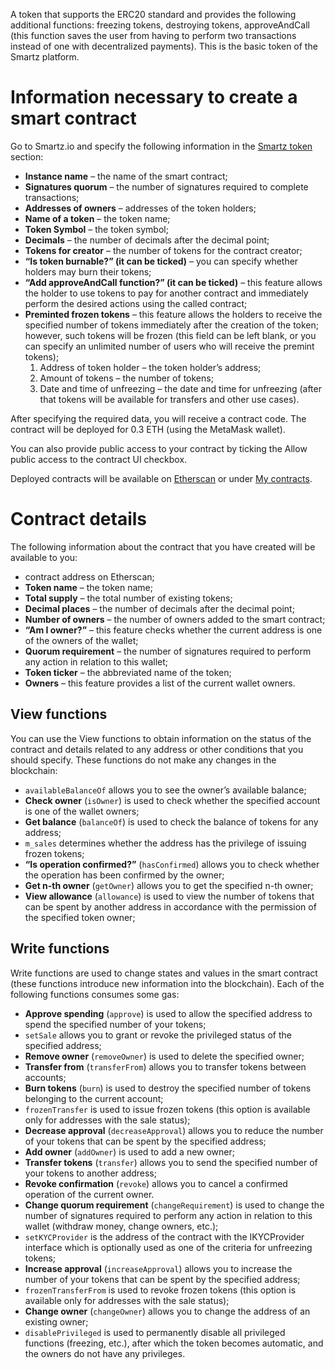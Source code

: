 <!-- TITLE: Smartz Token -->
<!-- SUBTITLE: A quick summary of Smartz Token -->

A token that supports the ERC20 standard and provides the following additional functions: freezing tokens, destroying tokens, approveAndCall (this function saves the user from having to perform two transactions instead of one with decentralized payments). This is the basic token of the Smartz platform.

# Information necessary to create a smart contract

Go to Smartz.io and specify the following information in the [Smartz token](https://platform.smartz.io/deploy/5abd2628882820000c1ebf56/0) section:

* **Instance name** – the name of the smart contract;
* **Signatures quorum** – the number of signatures required to complete transactions;
* **Addresses of owners** – addresses of the token holders;
* **Name of a token** – the token name;
* **Token Symbol** – the token symbol;
* **Decimals** – the number of decimals after the decimal point;
* **Tokens for creator** – the number of tokens for the contract creator;
* **“Is token burnable?” (it can be ticked)** – you can specify whether holders may burn their tokens;
* **“Add approveAndCall function?” (it can be ticked)** – this feature allows the holder to use tokens to pay for another contract and immediately perform the desired actions using the called contract;
* **Preminted frozen tokens** – this feature allows the holders to receive the specified number of tokens immediately after the creation of the token; however, such tokens will be frozen (this field can be left blank, or you can specify an unlimited number of users who will receive the premint tokens);
    1. Address of token holder – the token holder’s address;
    2. Amount of tokens – the number of tokens;
    3. Date and time of unfreezing – the date and time for unfreezing (after that tokens will be available for transfers and other use cases).

After specifying the required data, you will receive a contract code. The contract will be deployed for 0.3 ETH (using the MetaMask wallet).

You can also provide public access to your contract by ticking the Allow public access to the contract UI checkbox.

Deployed contracts will be available on [Etherscan](https://etherscan.io/) or under [My contracts](https://platform.smartz.io/dashboard).

# Contract details 

The following information about the contract that you have created will be available to you:

* contract address on Etherscan;
* **Token name** – the token name;
* **Total supply** – the total number of existing tokens;
* **Decimal places** – the number of decimals after the decimal point;
* **Number of owners** – the number of owners added to the smart contract;
* **“Am I owner?”** – this feature checks whether the current address is one of the owners of the wallet;
* **Quorum requirement** – the number of signatures required to perform any action in relation to this wallet;
* **Token ticker** – the abbreviated name of the token;
* **Owners** – this feature provides a list of the current wallet owners.

## View functions

You can use the View functions to obtain information on the status of the contract and details related to any address or other conditions that you should specify. These functions do not make any changes in the blockchain:

* `availableBalanceOf` allows you to see the owner’s available balance; 
* **Check owner** (`isOwner`) is used to check whether the specified account is one of the wallet owners;
* **Get balance** (`balanceOf`) is used to check the balance of tokens for any address;
* `m_sales` determines whether the address has the privilege of issuing frozen tokens;
* **“Is operation confirmed?”** (`hasConfirmed`) allows you to check whether the operation has been confirmed by the owner;
* **Get n-th owner** (`getOwner`) allows you to get the specified n-th owner;
* **View allowance** (`allowance`) is used to view the number of tokens that can be spent by another address in accordance with the permission of the specified token owner;

## Write functions

Write functions are used to change states and values in the smart contract (these functions introduce new information into the blockchain). Each of the following functions consumes some gas: 

* **Approve spending** (`approve`) is used to allow the specified address to spend the specified number of your tokens;
* `setSale` allows you to grant or revoke the privileged status of the specified address;
* **Remove owner** (`removeOwner`) is used to delete the specified owner;
* **Transfer from** (`transferFrom`) allows you to transfer tokens between accounts;
* **Burn tokens** (`burn`) is used to destroy the specified number of tokens belonging to the current account;
* `frozenTransfer` is used to issue frozen tokens (this option is available only for addresses with the sale status);
* **Decrease approval** (`decreaseApproval`) allows you to reduce the number of your tokens that can be spent by the specified address;
* **Add owner** (`addOwner`) is used to add a new owner;
* **Transfer tokens** (`transfer`) allows you to send the specified number of your tokens to another address;
* **Revoke confirmation** (`revoke`) allows you to cancel a confirmed operation of the current owner.
* **Change quorum requirement** (`changeRequirement`) is used to change the number of signatures required to perform any action in relation to this wallet (withdraw money, change owners, etc.);
* `setKYCProvider` is the address of the contract with the IKYCProvider interface which is optionally used as one of the criteria for unfreezing tokens;
* **Increase approval** (`increaseApproval`) allows you to increase the number of your tokens that can be spent by the specified address;
* `frozenTransferFrom` is used to revoke frozen tokens (this option is available only for addresses with the sale status);
* **Change owner** (`changeOwner`) allows you to change the address of an existing owner;
* `disablePrivileged` is used to permanently disable all privileged functions (freezing, etc.), after which the token becomes automatic, and the owners do not have any privileges.